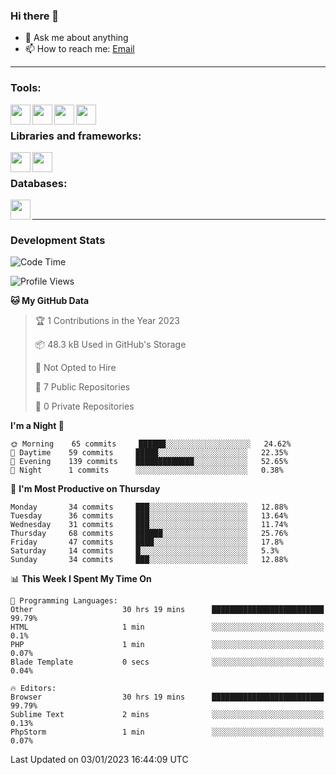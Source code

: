 ### Hi there 👋

- 💬 Ask me about anything
- 📫 How to reach me: [Email]

---

### Tools:
<img align='left' height="32" width="32" src="https://cdn.jsdelivr.net/npm/simple-icons@4.8.0/icons/phpstorm.svg" />
<img align='left' height="32" width="32" src="https://cdn.jsdelivr.net/npm/simple-icons@4.8.0/icons/sublimetext.svg" />
<img align='left' height="32" width="32" src="https://cdn.jsdelivr.net/npm/simple-icons@4.8.0/icons/laragon.svg" />
<img align='left' height="32" width="32" src="https://cdn.jsdelivr.net/npm/simple-icons@4.8.0/icons/xampp.svg" />
<br>

### Libraries and frameworks:
<img align='left' height="32" width="32" src="https://cdn.jsdelivr.net/npm/simple-icons@4.8.0/icons/laravel.svg" />
<img align='left' height="32" width="32" src="https://cdn.jsdelivr.net/npm/simple-icons@4.8.0/icons/jquery.svg" />
<br>

### Databases:
<img align='left' height="32" width="32" src="https://cdn.jsdelivr.net/npm/simple-icons@4.8.0/icons/mysql.svg" />
<br>

---
### Development Stats
<!--START_SECTION:waka-->
![Code Time](http://img.shields.io/badge/Code%20Time-645%20hrs%2041%20mins-blue)

![Profile Views](http://img.shields.io/badge/Profile%20Views-16-blue)

**🐱 My GitHub Data** 

> 🏆 1 Contributions in the Year 2023
 > 
> 📦 48.3 kB Used in GitHub's Storage 
 > 
> 🚫 Not Opted to Hire
 > 
> 📜 7 Public Repositories 
 > 
> 🔑 0 Private Repositories  
 > 
**I'm a Night 🦉** 

```text
🌞 Morning    65 commits     ██████░░░░░░░░░░░░░░░░░░░   24.62% 
🌆 Daytime    59 commits     █████░░░░░░░░░░░░░░░░░░░░   22.35% 
🌃 Evening    139 commits    █████████████░░░░░░░░░░░░   52.65% 
🌙 Night      1 commits      ░░░░░░░░░░░░░░░░░░░░░░░░░   0.38%

```
📅 **I'm Most Productive on Thursday** 

```text
Monday       34 commits     ███░░░░░░░░░░░░░░░░░░░░░░   12.88% 
Tuesday      36 commits     ███░░░░░░░░░░░░░░░░░░░░░░   13.64% 
Wednesday    31 commits     ███░░░░░░░░░░░░░░░░░░░░░░   11.74% 
Thursday     68 commits     ██████░░░░░░░░░░░░░░░░░░░   25.76% 
Friday       47 commits     ████░░░░░░░░░░░░░░░░░░░░░   17.8% 
Saturday     14 commits     █░░░░░░░░░░░░░░░░░░░░░░░░   5.3% 
Sunday       34 commits     ███░░░░░░░░░░░░░░░░░░░░░░   12.88%

```


📊 **This Week I Spent My Time On** 

```text
💬 Programming Languages: 
Other                    30 hrs 19 mins      █████████████████████████   99.79% 
HTML                     1 min               ░░░░░░░░░░░░░░░░░░░░░░░░░   0.1% 
PHP                      1 min               ░░░░░░░░░░░░░░░░░░░░░░░░░   0.07% 
Blade Template           0 secs              ░░░░░░░░░░░░░░░░░░░░░░░░░   0.04%

🔥 Editors: 
Browser                  30 hrs 19 mins      █████████████████████████   99.79% 
Sublime Text             2 mins              ░░░░░░░░░░░░░░░░░░░░░░░░░   0.13% 
PhpStorm                 1 min               ░░░░░░░░░░░░░░░░░░░░░░░░░   0.07%

```


 Last Updated on 03/01/2023 16:44:09 UTC
<!--END_SECTION:waka-->

[huyviet]: https://huyviet.vn/
[EMAIl]: https://mail.google.com/mail/u/0/?fs=1&tf=cm&source=mailto&to=huynguyenviet0110@gmail.com
